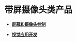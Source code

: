 # 带屏摄像头类产品<a name="ZH-CN_TOPIC_0000001111199430"></a>

-   **[屏幕和摄像头控制](device-camera-control.md)**  

-   **[视觉应用开发](device-camera-visual.md)**  


